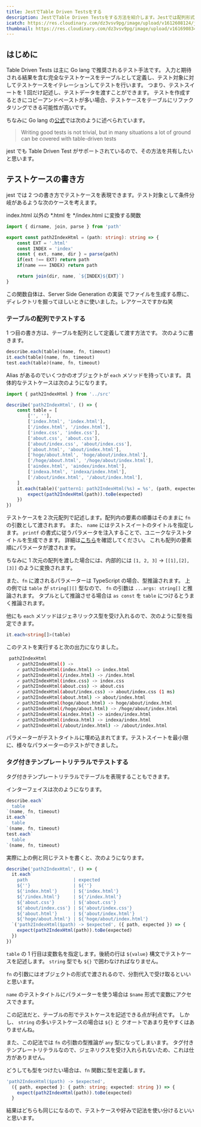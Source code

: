 ```yaml
---
title: JestでTable Driven Testsをする
description: JestでTable Driven Testsをする方法を紹介します。Jestでは配列形式と、タグ付きテンプレートリテラル形式でテストを書けるので、2つの記述法を解説します。また、TypeScriptで書いた場合の型推論と、アサーションの方法についても紹介します。
icatch: https://res.cloudinary.com/dz3vsv9pg/image/upload/v1612608124/jest-table-driven-tests/hero.png
thumbnail: https://res.cloudinary.com/dz3vsv9pg/image/upload/v1616908348/jest-table-driven-tests/thubnail.png
---
```


## はじめに

Table Driven Tests は主に Go lang で推奨されるテスト手法です。
入力と期待される結果を含む完全なテストケースをテーブルとして定義し、テスト対象に対してテストケースをイテレーションしてテストを行います。
つまり、テストスイートを 1 回だけ記述し、テストデータを渡すことができます。
テストを作成するときにコピーアンドペーストが多い場合、テストケースをテーブルにリファクタリングできる可能性が高いです。

ちなみに Go lang の[公式](https://github.com/golang/go/wiki/TableDrivenTests)では次のように述べられています。

> Writing good tests is not trivial, but in many situations a lot of ground can be covered with table-driven tests

jest でも Table Driven Test がサポートされているので、その方法を共有したいと思います。

## テストケースの書き方

jest では 2 つの書き方でテストケースを表現できます。テスト対象として条件分岐があるような次のケースを考えます。

index.html 以外の \*.html を \*/index.html に変換する関数

```ts:index.ts
import { dirname, join, parse } from 'path'

export const path2IndexHtml = (path: string): string => {
    const EXT = '.html'
    const INDEX = 'index'
    const { ext, name, dir } = parse(path)
    if(ext !== EXT) return path
    if(name === INDEX) return path

    return join(dir, name, `${INDEX}${EXT}`)
}
```

この関数自体は、Server Side Generation の実装 でファイルを生成する際に、ディレクトリを掘ってほしいときに使いました。レアケースですかね笑

### テーブルの配列でテストする

1 つ目の書き方は、テーブルを配列として定義して渡す方法です。
次のように書きます。

```ts
describe.each(table)(name, fn, timeout)
it.each(table)(name, fn, timeout)
test.each(table)(name, fn, timeout)
```

Alias があるのでいくつかのオブジェクトが `each` メソッドを持っています。
具体的なテストケースは次のようになります。

```ts:index.spec.ts
import { path2IndexHtml } from '../src'

describe('path2IndexHtml', () => {
    const table = [
        ['', ''],
        ['index.html', 'index.html'],
        ['/index.html', '/index.html'],
        ['index.css', 'index.css'],
        ['about.css', 'about.css'],
        ['about/index.css', 'about/index.css'],
        ['about.html', 'about/index.html'],
        ['hoge/about.html', 'hoge/about/index.html'],
        ['/hoge/about.html', '/hoge/about/index.html'],
        ['aindex.html', 'aindex/index.html'],
        ['indexa.html', 'indexa/index.html'],
        ['/about/index.html', '/about/index.html'],
    ]
    it.each(table)('pattern1: path2IndexHtml(%s) = %s', (path, expected, fa) => {
        expect(path2IndexHtml(path)).toBe(expected)
    })
})
```

テストケースを２次元配列で記述します。配列内の要素の順番はそのままに `fn` の引数として渡されます。
また、 `name` にはテストスイートのタイトルを指定します。 `printf` の書式に従うパラメータを注入することで、ユニークなテストタイトルを生成できます。
詳細は[こちら](https://jestjs.io/ja/docs/api#1-describeeachtablename-fn-timeout)を確認してください。
これも配列の要素順にパラメータが渡されます。

ちなみに 1 次元の配列を渡した場合には、内部的には `[1, 2, 3]` -> `[[1],[2],[3]]` のように変換されます。

また、`fn` に渡されるパラメーターは TypeScript の場合、型推論されます。
上の例では `table` が `string[][]` 型なので、 `fn` の引数は `...args: string[]` と推論されます。
タプルとして推論させる場合は `as const` を `table` につけるとうまく推論されます。

他にも `each` メソッドはジェネリックス型を受け入れるので、次のように型を指定できます。

```ts:index.spec.ts
it.each<string[]>(table)
```

このテストを実行すると次の出力になりました。

```bash
 path2IndexHtml
    ✓ path2IndexHtml() ->
    ✓ path2IndexHtml(index.html) -> index.html
    ✓ path2IndexHtml(/index.html) -> /index.html
    ✓ path2IndexHtml(index.css) -> index.css
    ✓ path2IndexHtml(about.css) -> about.css
    ✓ path2IndexHtml(about/index.css) -> about/index.css (1 ms)
    ✓ path2IndexHtml(about.html) -> about/index.html
    ✓ path2IndexHtml(hoge/about.html) -> hoge/about/index.html
    ✓ path2IndexHtml(/hoge/about.html) -> /hoge/about/index.html
    ✓ path2IndexHtml(aindex.html) -> aindex/index.html
    ✓ path2IndexHtml(indexa.html) -> indexa/index.html
    ✓ path2IndexHtml(/about/index.html) -> /about/index.html
```

パラメーターがテストタイトルに埋め込まれてます。テストスイートを最小限に、様々なパラメーターのテストができました。

### タグ付きテンプレートリテラルでテストする

タグ付きテンプレートリテラルでテーブルを表現することもできます。

インターフェイスは次のようになります。

```ts
describe.each`
  table
`(name, fn, timeout)
it.each`
  table
`(name, fn, timeout)
test.each`
  table
`(name, fn, timeout)
```

実際に上の例と同じテストを書くと、次のようになります。

```ts:index.spec.ts
describe('path2IndexHtml', () => {
  it.each`
    path                 | expected
    ${''}                | ${''}
    ${'index.html'}      | ${'index.html'}
    ${'/index.html'}     | ${'/index.html'}
    ${'about.css'}       | ${'about.css'}
    ${'about/index.css'} | ${'about/index.css'}
    ${'about.html'}      | ${'about/index.html'}
    ${'hoge/about.html'} | ${'hoge/about/index.html'}
  `('path2IndexHtml($path) -> $expected', ({ path, expected }) => {
    expect(path2IndexHtml(path)).toBe(expected)
  })
})
```

`table` の 1 行目は変数名を指定します。後続の行は `${value}` 構文でテストケースを記述します。 `string` 型でも `${}` で囲わなければなりません。

`fn` の引数にはオブジェクトの形式で渡されるので、分割代入で受け取るといいと思います。

`name` のテストタイトルにパラメーターを使う場合は `$name` 形式で変数にアクセスできます。

この記法だと、テーブルの形でテストケースを記述できる点が利点です。
しかし、 `string` の多いテストケースの場合は `${}` と クオートであまり見やすくはありませんね。

また、この記法では `fn` の引数の型推論が `any` 型になってしまいます。
タグ付きテンプレートリテラルなので、ジェネリクスを受け入れられないため、これは仕方がありません。

どうしても型をつけたい場合は、`fn` 関数に型を定義します。

```ts:index.spec.ts
'path2IndexHtml($path) -> $expected',
  ({ path, expected }: { path: string; expected: string }) => {
    expect(path2IndexHtml(path)).toBe(expected)
  }
```

結果はどちらも同じになるので、テストケースや好みで記法を使い分けるといいと思います。
